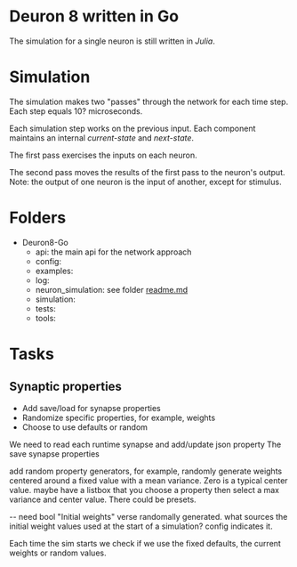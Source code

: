 # Deuron 8 written in Go
The simulation for a single neuron is still written in *Julia*.

# Simulation
The simulation makes two "passes" through the network for each
time step. Each step equals 10? microseconds.

Each simulation step works on the previous input. Each component
maintains an internal *current-state* and *next-state*.

The first pass exercises the inputs on each neuron.

The second pass moves the results of the first pass to the neuron's output. Note: the output of one neuron is the input of another, except for stimulus.

# Folders
* Deuron8-Go
    * api: the main api for the network approach
    * config:
    * examples:
    * log:
    * neuron_simulation: see folder [readme.md](neuron_simulation/readme.md)
    * simulation:
    * tests:
    * tools:

# Tasks
## Synaptic properties
* Add save/load for synapse properties
* Randomize specific properties, for example, weights
* Choose to use defaults or random

We need to read each runtime synapse and add/update json property
The save synapse properties

add random property generators, for example, randomly generate weights centered around a fixed value with a mean variance. Zero is a typical center value.
maybe have a listbox that you choose a property then select a max variance and center value. There could be presets.

-- need bool "Initial weights" verse randomally generated. what sources the initial weight values used at the start of a simulation? config indicates it.

Each time the sim starts we check if we use the fixed defaults, the current
weights or random values.